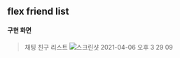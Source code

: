 flex friend list
------

#### 구현 화면
> 채팅 친구 리스트
![스크린샷 2021-04-06 오후 3 29 09](https://user-images.githubusercontent.com/62641007/113668199-daaab180-96ec-11eb-82c9-91641eb8038a.png)
